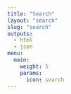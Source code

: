 ```yaml
---
title: "Search"
layout: "search"
slug: "search"
outputs:
  - html
  - json
menu:
  main:
    weight: 5
    params:
      icon: search
---
```

